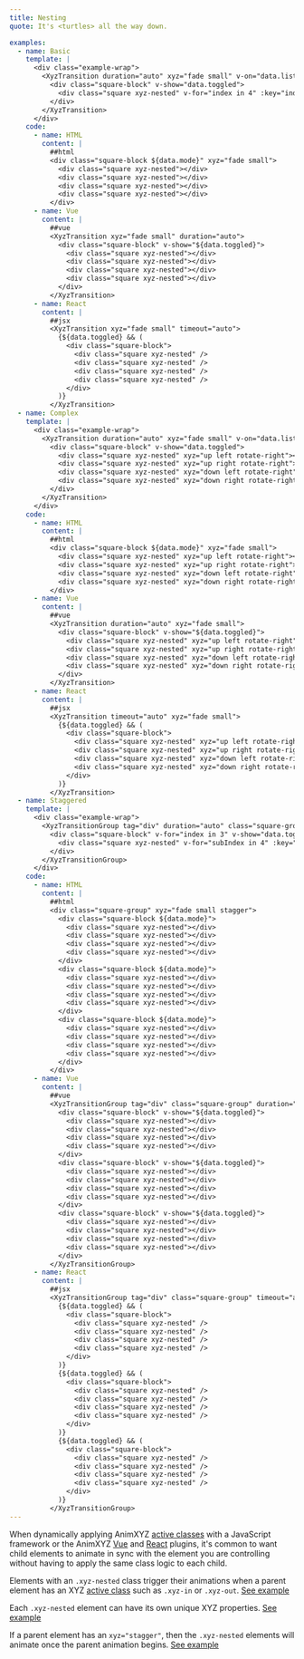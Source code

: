 ```yaml
---
title: Nesting
quote: It's <turtles> all the way down.

examples:
  - name: Basic
    template: |
      <div class="example-wrap">
        <XyzTransition duration="auto" xyz="fade small" v-on="data.listeners">
          <div class="square-block" v-show="data.toggled">
            <div class="square xyz-nested" v-for="index in 4" :key="index"></div>
          </div>
        </XyzTransition>
      </div>
    code:
      - name: HTML
        content: |
          ##html
          <div class="square-block ${data.mode}" xyz="fade small">
            <div class="square xyz-nested"></div>
            <div class="square xyz-nested"></div>
            <div class="square xyz-nested"></div>
            <div class="square xyz-nested"></div>
          </div>
      - name: Vue
        content: |
          ##vue
          <XyzTransition xyz="fade small" duration="auto">
            <div class="square-block" v-show="${data.toggled}">
              <div class="square xyz-nested"></div>
              <div class="square xyz-nested"></div>
              <div class="square xyz-nested"></div>
              <div class="square xyz-nested"></div>
            </div>
          </XyzTransition>
      - name: React
        content: |
          ##jsx
          <XyzTransition xyz="fade small" timeout="auto">
            {${data.toggled} && (
              <div class="square-block">
                <div class="square xyz-nested" />
                <div class="square xyz-nested" />
                <div class="square xyz-nested" />
                <div class="square xyz-nested" />
              </div>
            )}
          </XyzTransition>
  - name: Complex
    template: |
      <div class="example-wrap">
        <XyzTransition duration="auto" xyz="fade small" v-on="data.listeners">
          <div class="square-block" v-show="data.toggled">
            <div class="square xyz-nested" xyz="up left rotate-right"></div>
            <div class="square xyz-nested" xyz="up right rotate-right"></div>
            <div class="square xyz-nested" xyz="down left rotate-right"></div>
            <div class="square xyz-nested" xyz="down right rotate-right"></div>
          </div>
        </XyzTransition>
      </div>
    code:
      - name: HTML
        content: |
          ##html
          <div class="square-block ${data.mode}" xyz="fade small">
            <div class="square xyz-nested" xyz="up left rotate-right"></div>
            <div class="square xyz-nested" xyz="up right rotate-right"></div>
            <div class="square xyz-nested" xyz="down left rotate-right"></div>
            <div class="square xyz-nested" xyz="down right rotate-right"></div>
          </div>
      - name: Vue
        content: |
          ##vue
          <XyzTransition duration="auto" xyz="fade small">
            <div class="square-block" v-show="${data.toggled}">
              <div class="square xyz-nested" xyz="up left rotate-right"></div>
              <div class="square xyz-nested" xyz="up right rotate-right"></div>
              <div class="square xyz-nested" xyz="down left rotate-right"></div>
              <div class="square xyz-nested" xyz="down right rotate-right"></div>
            </div>
          </XyzTransition>
      - name: React
        content: |
          ##jsx
          <XyzTransition timeout="auto" xyz="fade small">
            {${data.toggled} && (
              <div class="square-block">
                <div class="square xyz-nested" xyz="up left rotate-right" />
                <div class="square xyz-nested" xyz="up right rotate-right" />
                <div class="square xyz-nested" xyz="down left rotate-right" />
                <div class="square xyz-nested" xyz="down right rotate-right" />
              </div>
            )}
          </XyzTransition>
  - name: Staggered
    template: |
      <div class="example-wrap">
        <XyzTransitionGroup tag="div" duration="auto" class="square-group" xyz="fade small stagger" v-on="data.listeners">
          <div class="square-block" v-for="index in 3" v-show="data.toggled" :key="index">
            <div class="square xyz-nested" v-for="subIndex in 4" :key="subIndex"></div>
          </div>
        </XyzTransitionGroup>
      </div>
    code:
      - name: HTML
        content: |
          ##html
          <div class="square-group" xyz="fade small stagger">
            <div class="square-block ${data.mode}">
              <div class="square xyz-nested"></div>
              <div class="square xyz-nested"></div>
              <div class="square xyz-nested"></div>
              <div class="square xyz-nested"></div>
            </div>
            <div class="square-block ${data.mode}">
              <div class="square xyz-nested"></div>
              <div class="square xyz-nested"></div>
              <div class="square xyz-nested"></div>
              <div class="square xyz-nested"></div>
            </div>
            <div class="square-block ${data.mode}">
              <div class="square xyz-nested"></div>
              <div class="square xyz-nested"></div>
              <div class="square xyz-nested"></div>
              <div class="square xyz-nested"></div>
            </div>
          </div>
      - name: Vue
        content: |
          ##vue
          <XyzTransitionGroup tag="div" class="square-group" duration="auto" xyz="fade small stagger">
            <div class="square-block" v-show="${data.toggled}">
              <div class="square xyz-nested"></div>
              <div class="square xyz-nested"></div>
              <div class="square xyz-nested"></div>
              <div class="square xyz-nested"></div>
            </div>
            <div class="square-block" v-show="${data.toggled}">
              <div class="square xyz-nested"></div>
              <div class="square xyz-nested"></div>
              <div class="square xyz-nested"></div>
              <div class="square xyz-nested"></div>
            </div>
            <div class="square-block" v-show="${data.toggled}">
              <div class="square xyz-nested"></div>
              <div class="square xyz-nested"></div>
              <div class="square xyz-nested"></div>
              <div class="square xyz-nested"></div>
            </div>
          </XyzTransitionGroup>
      - name: React
        content: |
          ##jsx
          <XyzTransitionGroup tag="div" class="square-group" timeout="auto" xyz="fade small stagger">
            {${data.toggled} && (
              <div class="square-block">
                <div class="square xyz-nested" />
                <div class="square xyz-nested" />
                <div class="square xyz-nested" />
                <div class="square xyz-nested" />
              </div>
            )}
            {${data.toggled} && (
              <div class="square-block">
                <div class="square xyz-nested" />
                <div class="square xyz-nested" />
                <div class="square xyz-nested" />
                <div class="square xyz-nested" />
              </div>
            )}
            {${data.toggled} && (
              <div class="square-block">
                <div class="square xyz-nested" />
                <div class="square xyz-nested" />
                <div class="square xyz-nested" />
                <div class="square xyz-nested" />
              </div>
            )}
          </XyzTransitionGroup>
---
```


When dynamically applying AnimXYZ [active classes](#active-classes) with a JavaScript framework or the AnimXYZ [Vue](#vue) and [React](#react) plugins, it's common to want child elements to animate in sync with the element you are controlling without having to apply the same class logic to each child.

Elements with an `.xyz-nested` class trigger their animations when a parent element has an XYZ [active class](#active-classes) such as `.xyz-in` or `.xyz-out`. [See example](?tab=examples&example=Basic#nesting)

Each `.xyz-nested` element can have its own unique XYZ properties. [See example](?tab=examples&example=Complex#nesting)

If a parent element has an `xyz="stagger"`, then the `.xyz-nested` elements will animate once the parent animation begins. [See example](?tab=examples&example=Staggered#nesting)
